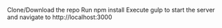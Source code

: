 Clone/Download the repo
Run npm install
Execute gulp to start the server and navigate to http://localhost:3000

